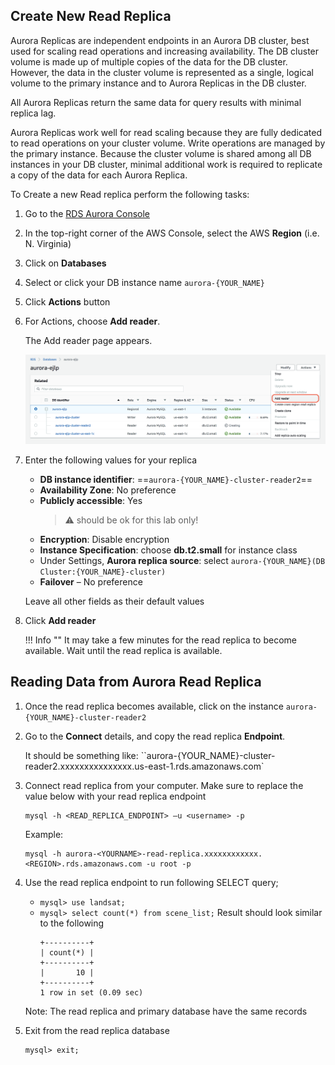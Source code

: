 ## Create New Read Replica

Aurora Replicas are independent endpoints in an Aurora DB cluster, best used for scaling read operations and increasing availability. The DB cluster volume is made up of multiple copies of the data for the DB cluster. However, the data in the cluster volume is represented as a single, logical volume to the primary instance and to Aurora Replicas in the DB cluster.

All Aurora Replicas return the same data for query results with minimal replica lag.

Aurora Replicas work well for read scaling because they are fully dedicated to read operations on your cluster volume. Write operations are managed by the primary instance. Because the cluster volume is shared among all DB instances in your DB cluster, minimal additional work is required to replicate a copy of the data for each Aurora Replica.

To Create a new Read replica perform the following tasks:

1. Go to the [RDS Aurora Console](https://console.aws.amazon.com/rds/home)
2. In the top-right corner of the AWS Console, select the AWS **Region** (i.e. N. Virginia)
3. Click on **Databases** 
4. Select or click your DB instance name `aurora-{YOUR_NAME}`
5. Click **Actions** button
6. For Actions, choose **Add reader**.
   
    The Add reader page appears.

    ![](assets/images/create_aurora_replica.png)

7.	Enter the following values for your replica
    - **DB instance identifier**: ==`aurora-{YOUR_NAME}-cluster-reader2`==
    - **Availability Zone**: No preference
    - **Publicly accessible**: Yes 
      > :warning: should be ok for this lab only!
    - **Encryption**: Disable encryption
    - **Instance Specification**: choose **db.t2.small** for instance class
    - Under Settings, **Aurora replica source**: select `aurora-{YOUR_NAME}(DB Cluster:{YOUR_NAME}-cluster)`
    - **Failover** – No preference

     Leave all other fields as their default values

8.	Click **Add reader**

    !!! Info ""
        It may take a few minutes for the read replica to become available.  Wait until the read replica is available.

## Reading Data from Aurora Read Replica

1.	Once the read replica becomes available, click on the instance `aurora-{YOUR_NAME}-cluster-reader2`
2.	Go to the **Connect** details, and copy the read replica **Endpoint**. 

    It should be something like: ``aurora-{YOUR_NAME}-cluster-reader2.xxxxxxxxxxxxxxx.us-east-1.rds.amazonaws.com`

3.	Connect read replica from your computer.  Make sure to replace the value below with your read replica endpoint
    ``` shell
    mysql -h <READ_REPLICA_ENDPOINT> –u <username> -p
    ```
    Example:
    ``` shell
    mysql -h aurora-<YOURNAME>-read-replica.xxxxxxxxxxxx.<REGION>.rds.amazonaws.com -u root -p
    ```
4.	Use the read replica endpoint to run following SELECT query; 
    - `mysql> use landsat;`
    - `mysql> select count(*) from scene_list;`
        Result should look similar to the following
        ```
        +----------+
        | count(*) |
        +----------+
        |       10 |
        +----------+
        1 row in set (0.09 sec)
        ```
    
    Note: The read replica and primary database have the same records

5.	Exit from the read replica database
    ```
    mysql> exit;
    ```